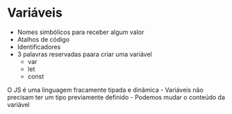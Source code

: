 # Variáveis

* Nomes simbólicos para receber algum valor
* Atalhos de código
* Identificadores
* 3 palavras reservadas paara criar uma variável
    * var
    * let
    * const

O JS é uma linguagem fracamente tipada e dinâmica 
    - Variáveis não precisam ter um tipo previamente definido
    - Podemos mudar o conteúdo da variável
